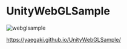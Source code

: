 # UnityWebGLSample

![webglsample](https://user-images.githubusercontent.com/4941773/205698072-f2778cac-e9e1-4a7d-b0ec-c62d87453590.gif)

https://yaegaki.github.io/UnityWebGLSample/

